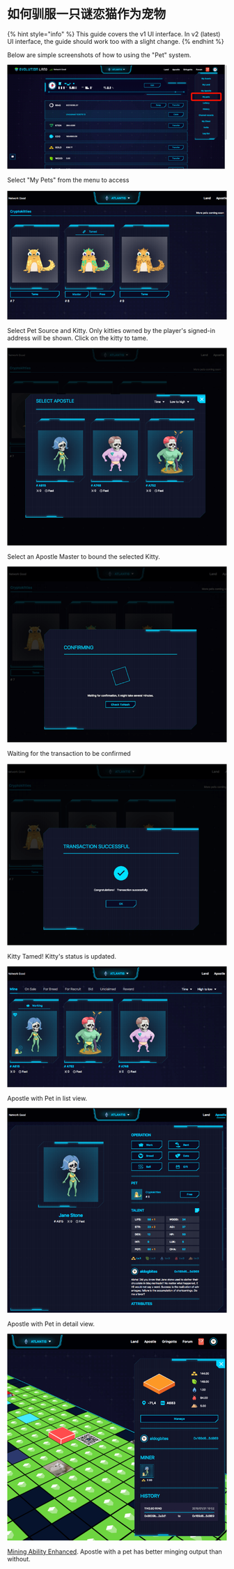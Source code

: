 # 如何驯服一只谜恋猫作为宠物

{% hint style="info" %}
This guide covers the v1 UI interface. In v2 \(latest\) UI interface, the guide should work too with a slight change.
{% endhint %}

Below are simple screenshots of how to using the "Pet" system.

![Pet Menu](../../.gitbook/assets/pet1.png?lastModify=1607158717)

Select "My Pets" from the menu to access

![Select a CryptoKitty](../../.gitbook/assets/pet2.png?lastModify=1607158717)

Select Pet Source and Kitty. Only kitties owned by the player's signed-in address will be shown. Click on the kitty to tame.

![Choose the Apostle to bind with](../../.gitbook/assets/pet3.png?lastModify=1607158717)

Select an Apostle Master to bound the selected Kitty.

![Tx waiting](../../.gitbook/assets/pet4.png?lastModify=1607158717)

Waiting for the transaction to be confirmed

![Tx confirmed](../../.gitbook/assets/pet5.png?lastModify=1607158717)

Kitty Tamed! Kitty's status is updated.

![They are together now](../../.gitbook/assets/pet6.png?lastModify=1607158717)

Apostle with Pet in list view.

![Apostle&apos;s View](../../.gitbook/assets/pet7.png?lastModify=1607158717)

Apostle with Pet in detail view.

![Mining Enhanced](../../.gitbook/assets/pet8.png?lastModify=1607158717)

[Mining Ability Enhanced](../../getting-started/game-entities/apostle/skills.md#productivity). Apostle with a pet has better minging output than without.

